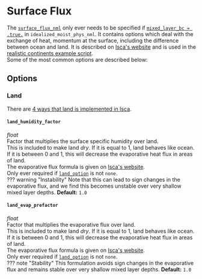 # Surface Flux
The [`surface_flux_nml`](https://github.com/ExeClim/Isca/blob/master/src/coupler/surface_flux.F90) 
only ever needs to be specified if 
[`mixed_layer_bc = .true.`](../main/idealized_moist_physics.md#mixed_layer_bc) in 
`idealized_moist_phys_nml`.
It contains options which deal with the exchange of heat, momentum at the surface, including the difference 
between ocean and land. It is described on 
[Isca's website](https://execlim.github.io/Isca/modules/surface_flux.html) and is used in the 
[realistic continents example script](https://github.com/ExeClim/Isca/blob/master/exp/test_cases/realistic_continents/namelist_basefile.nml).</br>
Some of the most common options are described below:

## Options
### **Land**
There are [4 ways that land is implemented in Isca](../main/idealized_moist_physics.md#land-and-hydrology).

#### `land_humidity_factor`
*float*</br> 
Factor that multiplies the surface specific humidity over land.</br>
This is included to make land *dry*. If it is equal to 1, land behaves like ocean. </br>
If it is between 0 and 1, this will decrease the evaporative heat flux in areas of land. </br>
The evaporative flux formula is given on [Isca's website](https://execlim.github.io/Isca/modules/surface_flux.html#land).
</br> Only ever required if [`land_option`](mixed_layer.md#land_option) is not `none`.</br>
??? warning "Instability"
    Note that this can lead to sign changes in the evaporative flux, 
    and we find this becomes unstable over very shallow mixed layer depths.
**Default:** `1.0`

#### `land_evap_prefactor`
*float*</br> 
Factor that multiplies the evaporative flux over land.</br>
This is included to make land *dry*. If it is equal to 1, land behaves like ocean. </br>
If it is between 0 and 1, this will decrease the evaporative heat flux in areas of land. </br>
The evaporative flux formula is given on [Isca's website](https://execlim.github.io/Isca/modules/surface_flux.html#land).
</br> Only ever required if [`land_option`](mixed_layer.md#land_option) is not `none`.</br>
??? note "Stability"
    This formulation avoids sign changes in the evaporative flux and remains stable over very 
    shallow mixed layer depths.
**Default:** `1.0`